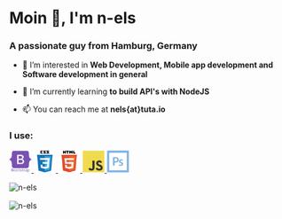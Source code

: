 
<h1 >Moin 👋, I'm n-els</h1>
<h3>A passionate guy from Hamburg, Germany</h3>

- 🔭 I’m interested in **Web Development, Mobile app development and Software development in general**

- 🌱 I’m currently learning **to build API's with NodeJS**

- 📫 You can reach me at **nels{at}tuta.io**



<h3>I use:</h3>
<p> <a href="https://getbootstrap.com" target="_blank" rel="noreferrer"> <img src="https://raw.githubusercontent.com/devicons/devicon/master/icons/bootstrap/bootstrap-plain-wordmark.svg" alt="bootstrap" width="40" height="40"/> </a> <a href="https://www.w3schools.com/css/" target="_blank" rel="noreferrer"> <img src="https://raw.githubusercontent.com/devicons/devicon/master/icons/css3/css3-original-wordmark.svg" alt="css3" width="40" height="40"/> </a> <a href="https://www.w3.org/html/" target="_blank" rel="noreferrer"> <img src="https://raw.githubusercontent.com/devicons/devicon/master/icons/html5/html5-original-wordmark.svg" alt="html5" width="40" height="40"/> </a> <a href="https://developer.mozilla.org/en-US/docs/Web/JavaScript" target="_blank" rel="noreferrer"> <img src="https://raw.githubusercontent.com/devicons/devicon/master/icons/javascript/javascript-original.svg" alt="javascript" width="40" height="40"/> </a> <a href="https://www.photoshop.com/en" target="_blank" rel="noreferrer"> <img src="https://raw.githubusercontent.com/devicons/devicon/master/icons/photoshop/photoshop-line.svg" alt="photoshop" width="40" height="40"/> </a> </p>

<p><img align="center" src="https://github-readme-stats.vercel.app/api/top-langs?username=n-els&show_icons=true&locale=en&layout=compact" alt="n-els" /></p>

<p><img align="center" src="https://github-readme-streak-stats.herokuapp.com/?user=n-els&theme=default" alt="n-els" /></p>
</center>
